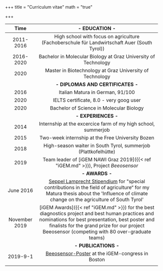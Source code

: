 +++
title = "Curriculum vitae"
math = "true"

+++

| Time | - EDUCATION - |
| :----:  | :-------------: |
| 2011-2016 | High school with focus on agriculture (Fachoberschule für Landwirtschaft Auer (South Tyrol))|
| 2016-2020 | Bachelor in Molecular Biology at Graz University of Technology |
| 2020 | Master in Biotechnology at Graz University of Technology |
|  | **- DIPLOMAS AND CERTIFICATES -** |
| 2016 | Italian Matura in German, 91/100 |
| 2020 | IELTS certificate, 8.0 - very goog user |
| 2020 | Bachelor of Science in Molecular Biology |
|  | **- EXPERIENCES -** |
| 2014 | Internship at the excercice farm of my high school, summerjob |
| 2015 | Two-week internship at the Free University Bozen |
| 2018 | High-season waiter in South Tyrol, summerjob (Plattkofelhütte) |
| 2019 | Team leader of [iGEM NAWI Graz 2019]({{< ref "iGEM.md" >}}), Project _Beeosensor_ |
|  | **- AWARDS -** |
| June 2016  | [Seppel Lamprecht Stipendium](https://www.ofl-auer.it/unterricht/projekte/seppl-lamprecht-stipendium/stipendium.html?L=0) for "special contributions in the field of agriculture“ for my Matura thesis about the 'Influence of climate change on the agriculture of South Tyrol' |
| November 2019 | [iGEM Awards]({{< ref "iGEM.md" >}}) for the best diagnostics project and best human practices and nominations for best presentation, best poster and finalists for the grand prize for our project Beeosensor (competing with 80 over-graduate teams) |
|  | **- PUBLICATIONS -** |
| 2019-9-1 | [Beeosensor-Poster]('https://www.researchgate.net/publication/339687349_Beeosensor_2019') at the iGEM-congress in Boston |
|    |    |